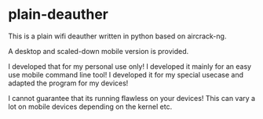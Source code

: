 # plain-deauther
This is a plain wifi deauther written in python based on aircrack-ng.

A desktop and scaled-down mobile version is provided.

I developed that for my personal use only!
I developed it mainly for an easy use mobile command line tool!
I developed it for my special usecase and adapted the program for my devices!

I cannot guarantee that its running flawless on your devices!
This can vary a lot on mobile devices depending on the kernel etc.